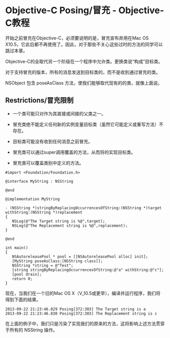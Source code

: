 # Objective-C Posing/冒充 - Objective-C教程

开始之前冒充在Objective-C，必须要说明的是，冒充宣布弃用在Mac OS X10.5，它此后都不再使用了。因此，对于那些不关心这些过时的方法的同学可以跳过本章。

Objective-C的全取代另一个阶级在一个程序中允许类。更换类说“构成”目标类。

对于支持冒充的版本，所有的消息发送到目标类的，而不是收到通过冒充的类。

NSObject 包含 poseAsClass 方法，使我们能够取代现有的的类，就像上面说。

## Restrictions/冒充限制

*   一个类可能只对作为其直接或间接的父类之一。

*   冒充类绝不能定义任何新的实例变量目标类（虽然它可能定义或重写方法）不存在。

*   目标类可能没有收到任何消息之前冒充。

*   冒充类可以通过super调用覆盖的方法，从而将的实现目标类。

*   冒充类可以覆盖类别中定义的方法。

```
#import <Foundation/Foundation.h>

@interface MyString : NSString

@end

@implementation MyString

- (NSString *)stringByReplacingOccurrencesOfString:(NSString *)target
withString:(NSString *)replacement
{
   NSLog(@"The Target string is %@",target);
   NSLog(@"The Replacement string is %@",replacement);
}

@end

int main()
{
   NSAutoreleasePool * pool = [[NSAutoreleasePool alloc] init];
   [MyString poseAsClass:[NSString class]];
   NSString *string = @"Test";
   [string stringByReplacingOccurrencesOfString:@"a" withString:@"c"];
   [pool drain];
   return 0;
}
```

现在，当我们在一个旧的Mac OS X（V_10.5或更早），编译并运行程序，我们将得到下面的结果。

```
2013-09-22 21:23:46.829 Posing[372:303] The Target string is a
2013-09-22 21:23:46.830 Posing[372:303] The Replacement string is c

```

在上面的例子中，我们只是污染了实现我们的原来的方法，这将影响上述方法贯穿于所有的 NSString 操作。

 
